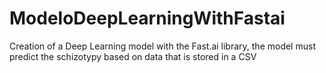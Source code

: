 # ModeloDeepLearningWithFastai
Creation of a Deep Learning model with the Fast.ai library, the model must predict the schizotypy based on data that is stored in a CSV

